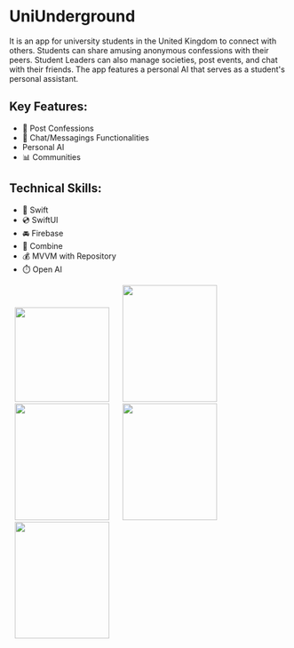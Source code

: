 # UniUnderground
It is an app for university students in the United Kingdom to connect with others. Students can share amusing anonymous confessions with their peers. Student Leaders can also manage societies, post events, and chat with their friends. The app features a personal AI that serves as a student's personal assistant.

## Key Features:
- 🔹 Post Confessions
- 💬 Chat/Messagings Functionalities
-  Personal AI
- 📊 Communities

## Technical Skills:
- 🎨 Swift
- 💿 SwiftUI
- 🚘 Firebase
- 🏦 Combine
- 💰 MVVM with Repository
- ⏱️ Open AI

<p>
<img src="https://res.cloudinary.com/university-of-lagos-student/image/upload/f_auto,q_auto/l4kfctjoca6otjhrhivl", width="170",height="210"   hspace="10" /> 
<img src="https://res.cloudinary.com/university-of-lagos-student/image/upload/f_auto,q_auto/cuai0hcurbs7keysnb3u", width="170", height="210"  hspace="10"/>
<img src="https://res.cloudinary.com/university-of-lagos-student/image/upload/f_auto,q_auto/mcizznb5qd4r1nybmocd", width="170", height="210"  hspace="10"/>
  <img src="https://res.cloudinary.com/university-of-lagos-student/image/upload/f_auto,q_auto/qmkrgruqn4trdl2ozi0e", width="170", height="210"  hspace="10"/>
   <img src="https://res.cloudinary.com/university-of-lagos-student/image/upload/f_auto,q_auto/hp1jm3ibvvjwysmdd02d", width="170", height="210"  hspace="10"/>
</p>

